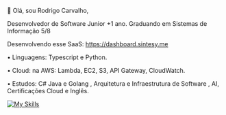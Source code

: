 👋 Olá, sou Rodrigo Carvalho,

Desenvolvedor de Software Junior +1 ano. Graduando em Sistemas de Informação 5/8

Desenvolvendo esse SaaS: https://dashboard.sintesy.me


• Linguagens: Typescript e Python. 

• Cloud: na AWS: Lambda, EC2, S3, API Gateway, CloudWatch. 

• Estudos: C# Java e Golang , Arquitetura e Infraestrutura de Software , AI, Certificações Cloud e Inglês.

[![My Skills](https://skillicons.dev/icons?i=next,react,nodejs,python,ts,prisma,aws)](https://skillicons.dev)
